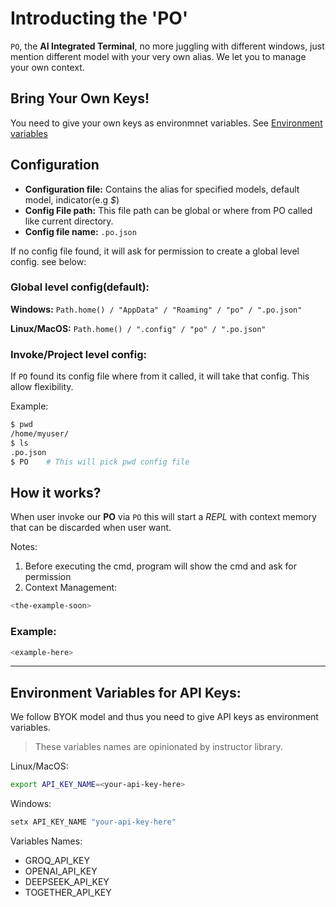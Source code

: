 # Introducting the 'PO'

`PO`, the **AI Integrated Terminal**, no more juggling with different windows, just mention different model with your very own alias. We let you to manage your own context.


## Bring Your Own Keys!
You need to give your own keys as environmnet variables. See <a href="env-var">Environment variables</a>

## Configuration
- **Configuration file:** Contains the alias for specified models, default model, indicator(e.g _$_)
- **Config File path:** This file path can be global or where from PO called like current directory.
- **Config file name:** `.po.json`


If no config file found, it will ask for permission to create a global level config. see below:

### Global level config(default):

**Windows:**
`Path.home() / "AppData" / "Roaming" / "po" / ".po.json"`

**Linux/MacOS:**
`Path.home() / ".config" / "po" / ".po.json"`


### Invoke/Project level config:
If `PO` found its config file where from it called, it will take that config. This allow flexibility.

Example: 
```bash
$ pwd
/home/myuser/
$ ls
.po.json
$ PO    # This will pick pwd config file
```


## How it works?

When user invoke our **PO** via `PO` this will start a _REPL_ with context memory that can be discarded when user want.
    

Notes: 
1. Before executing the cmd, program will show the cmd and ask for permission
2. Context Management: 

```bash
<the-example-soon>
```


### Example:
```bash
<example-here>
```

---




<h2 id="env-var">Environment Variables for API Keys:</h2>
We follow BYOK model and thus you need to give API keys as environment variables.

> These variables names are opinionated by instructor library.

Linux/MacOS:
```bash
export API_KEY_NAME=<your-api-key-here>
```

Windows:
```bash
setx API_KEY_NAME "your-api-key-here"
```

Variables Names:
- GROQ_API_KEY
- OPENAI_API_KEY
- DEEPSEEK_API_KEY
- TOGETHER_API_KEY

